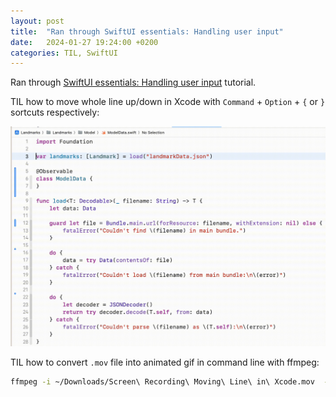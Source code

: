 ```yaml
---
layout: post
title:  "Ran through SwiftUI essentials: Handling user input"
date:   2024-01-27 19:24:00 +0200
categories: TIL, SwiftUI
---
```

Ran through [SwiftUI essentials: Handling user input](https://developer.apple.com/tutorials/swiftui/handling-user-input) tutorial.

TIL how to move whole line up/down in Xcode with `Command` + `Option` + `{` or `}` sortcuts respectively:

![You can use `Command` + `Option` + `{` or `}` to move the selected lines of code up and down, respectively](/assets/images/Screen%20Recording%20Moving%20Line%20in%20Xcode.gif "You can use `Command` + `Option` + `{` or `}` to move the selected lines of code up and down, respectively")

TIL how to convert `.mov` file into animated gif in command line with ffmpeg:

```bash 
ffmpeg -i ~/Downloads/Screen\ Recording\ Moving\ Line\ in\ Xcode.mov  -pix_fmt rgb24 ~/Downloads/output.gif
```
